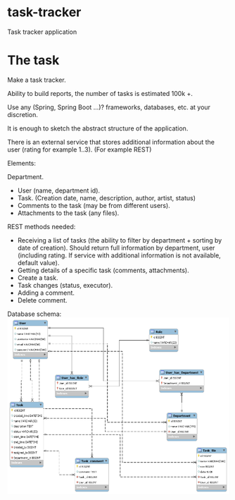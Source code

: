 # task-tracker
Task tracker application

# The task
Make a task tracker.

Ability to build reports, the number of tasks is estimated 100k +.

Use any (Spring, Spring Boot ...)? frameworks, databases, etc. at your discretion.

It is enough to sketch the abstract structure of the application.

There is an external service that stores additional information about the user (rating for example 1..3). (For example REST)

Elements:

Department.
- User (name, department id).
- Task. (Creation date, name, description, author, artist, status)
- Comments to the task (may be from different users).
- Attachments to the task (any files).

REST methods needed:

- Receiving a list of tasks (the ability to filter by department + sorting by date of creation). Should return full information by department, user (including rating. If service with additional information is not available, default value).
- Getting details of a specific task (comments, attachments).
- Create a task.
- Task changes (status, executor).
- Adding a comment.
- Delete comment.

Database schema:
[![Screen short](https://github.com/javadev/task-tracker/raw/main/task_tracker.png)](https://github.com/javadev/task-tracker/)
